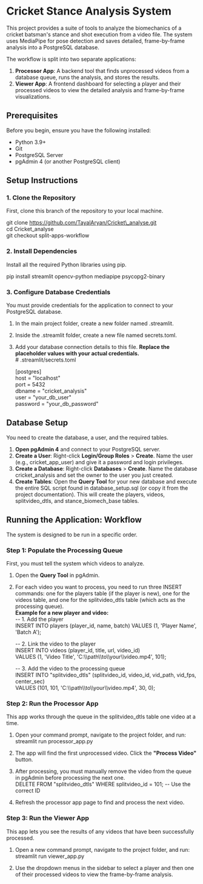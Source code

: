 # **Cricket Stance Analysis System**

This project provides a suite of tools to analyze the biomechanics of a cricket batsman's stance and shot execution from a video file. The system uses MediaPipe for pose detection and saves detailed, frame-by-frame analysis into a PostgreSQL database.

The workflow is split into two separate applications:

1. **Processor App**: A backend tool that finds unprocessed videos from a database queue, runs the analysis, and stores the results.  
2. **Viewer App**: A frontend dashboard for selecting a player and their processed videos to view the detailed analysis and frame-by-frame visualizations.

## **Prerequisites**

Before you begin, ensure you have the following installed:

* Python 3.9+  
* Git  
* PostgreSQL Server  
* pgAdmin 4 (or another PostgreSQL client)

## **Setup Instructions**

### **1\. Clone the Repository**

First, clone this branch of the repository to your local machine.

git clone https://github.com/TayalAryan/Cricket\_analyse.git  
cd Cricket\_analyse  
git checkout split-apps-workflow

### **2\. Install Dependencies**

Install all the required Python libraries using pip.

pip install streamlit opencv-python mediapipe psycopg2-binary

### **3\. Configure Database Credentials**

You must provide credentials for the application to connect to your PostgreSQL database.

1. In the main project folder, create a new folder named .streamlit.  
2. Inside the .streamlit folder, create a new file named secrets.toml.  
3. Add your database connection details to this file. **Replace the placeholder values with your actual credentials.**  
   \# .streamlit/secrets.toml

   \[postgres\]  
   host \= "localhost"  
   port \= 5432  
   dbname \= "cricket\_analysis"  
   user \= "your\_db\_user"  
   password \= "your\_db\_password"

## **Database Setup**

You need to create the database, a user, and the required tables.

1. **Open pgAdmin 4** and connect to your PostgreSQL server.  
2. **Create a User**: Right-click **Login/Group Roles** \> **Create**. Name the user (e.g., cricket\_app\_user) and give it a password and login privileges.  
3. **Create a Database**: Right-click **Databases** \> **Create**. Name the database cricket\_analysis and set the owner to the user you just created.  
4. **Create Tables**: Open the **Query Tool** for your new database and execute the entire SQL script found in database\_setup.sql (or copy it from the project documentation). This will create the players, videos, splitvideo\_dtls, and stance\_biomech\_base tables.

## **Running the Application: Workflow**

The system is designed to be run in a specific order.

### **Step 1: Populate the Processing Queue**

First, you must tell the system which videos to analyze.

1. Open the **Query Tool** in pgAdmin.  
2. For each video you want to process, you need to run three INSERT commands: one for the players table (if the player is new), one for the videos table, and one for the splitvideo\_dtls table (which acts as the processing queue).  
   **Example for a new player and video:**  
   \-- 1\. Add the player  
   INSERT INTO players (player\_id, name, batch) VALUES (1, 'Player Name', 'Batch A');

   \-- 2\. Link the video to the player  
   INSERT INTO videos (player\_id, title, url, video\_id)   
   VALUES (1, 'Video Title', 'C:\\\\path\\\\to\\\\your\\\\video.mp4', 101);

   \-- 3\. Add the video to the processing queue  
   INSERT INTO "splitvideo\_dtls" (splitvideo\_id, video\_id, vid\_path, vid\_fps, center\_sec)   
   VALUES (101, 101, 'C:\\\\path\\\\to\\\\your\\\\video.mp4', 30, 0);

### **Step 2: Run the Processor App**

This app works through the queue in the splitvideo\_dtls table one video at a time.

1. Open your command prompt, navigate to the project folder, and run:  
   streamlit run processor\_app.py

2. The app will find the first unprocessed video. Click the **"Process Video"** button.  
3. After processing, you must manually remove the video from the queue in pgAdmin before processing the next one.  
   DELETE FROM "splitvideo\_dtls" WHERE splitvideo\_id \= 101; \-- Use the correct ID

4. Refresh the processor app page to find and process the next video.

### **Step 3: Run the Viewer App**

This app lets you see the results of any videos that have been successfully processed.

1. Open a new command prompt, navigate to the project folder, and run:  
   streamlit run viewer\_app.py

2. Use the dropdown menus in the sidebar to select a player and then one of their processed videos to view the frame-by-frame analysis.